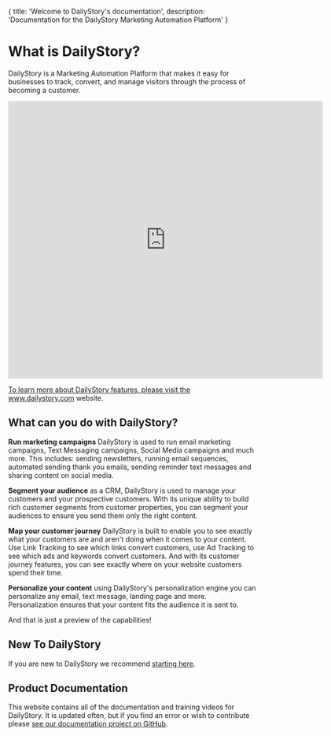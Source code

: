 {
	title: 'Welcome to DailyStory\'s documentation',
	description: 'Documentation for the DailyStory Marketing Automation Platform'
}
# What is DailyStory?
DailyStory is a Marketing Automation Platform that makes it easy for businesses to track, convert, and manage visitors through the process of becoming a customer.

<iframe width="640" height="564" src="https://player.vimeo.com/video/281157722" frameborder="0" allowFullScreen mozallowfullscreen webkitAllowFullScreen></iframe>

<a href="https://www.dailystory.com">To learn more about DailyStory features, please visit the www.dailystory.com website.</a>

## What can you do with DailyStory?
**Run marketing campaigns** DailyStory is used to run email marketing campaigns, Text Messaging campaigns, Social Media campaigns and much more. This includes: sending newsletters, running email sequences, automated sending thank you emails, sending reminder text messages and sharing content on social media.

**Segment your audience** as a CRM, DailyStory is used to manage your customers and your prospective customers. With its unique ability to build rich customer segments from customer properties, you can segment your audiences to ensure you send them only the right content.

**Map your customer journey** DailyStory is built to enable you to see exactly what your customers are and aren't doing when it comes to your content. Use Link Tracking to see which links convert customers, use Ad Tracking to see which ads and keywords convert customers. And with its customer journey features, you can see exactly where on your website customers spend their time.

**Personalize your content** using DailyStory's personalization engine you can personalize any email, text message, landing page and more. Personalization ensures that your content fits the audience it is sent to.

And that is just a preview of the capabilities! 

## New To DailyStory
If you are new to DailyStory we recommend [starting here](/quickstart).

## Product Documentation
This website contains all of the documentation and training videos for DailyStory. It is updated often, but if you find an error or wish to contribute please <a target="_blank" href="https://github.com/dailystory/docs">see our documentation project on GitHub</a>.